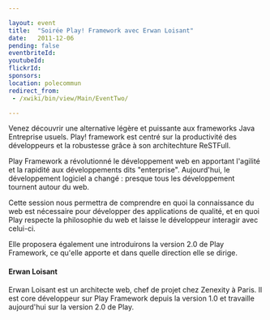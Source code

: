```yaml
---

layout: event
title:  "Soirée Play! Framework avec Erwan Loisant"
date:   2011-12-06
pending: false
eventbriteId:
youtubeId:
flickrId: 
sponsors:
location: polecommun
redirect_from:
 - /xwiki/bin/view/Main/EventTwo/

---
```


Venez découvrir une alternative légère et puissante aux frameworks Java Entreprise usuels. Play! framework est centré sur la productivité des développeurs et la robustesse grâce à son architechture ReSTFull.

Play Framework a révolutionné le développement web en apportant l'agilité et la rapidité aux développements dits "enterprise". Aujourd'hui, le développement logiciel a changé : presque tous les développement tournent autour du web.

Cette session nous permettra de comprendre en quoi la connaissance du web est nécessaire pour développer des applications de qualité, et en quoi Play respecte la philosophie du web et laisse le développeur interagir avec celui-ci.

Elle proposera également une introduirons la version 2.0 de Play Framework, ce qu'elle apporte et dans quelle direction elle se dirige.

#### Erwan Loisant

Erwan Loisant est un architecte web, chef de projet chez Zenexity à Paris. Il est core développeur  sur Play Framework depuis la version 1.0 et travaille aujourd'hui sur la version 2.0 de Play.

